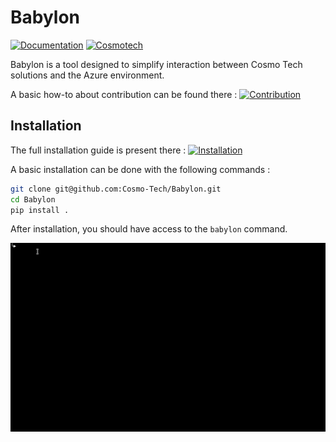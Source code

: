 # Babylon

[![Documentation](https://img.shields.io/badge/Documentation-%23121011.svg?style=for-the-badge&logo=github&logoColor=white)](https://cosmo-tech.github.io/Babylon/)
[![Cosmotech](https://img.shields.io/badge/Cosmotech-ffb039?style=for-the-badge&logoColor=black)](https://cosmotech.com/)

Babylon is a tool designed to simplify interaction between Cosmo Tech solutions and the Azure environment.

A basic how-to about contribution can be found there : [![Contribution](https://img.shields.io/badge/Contribution-%23121011.svg?style=for-the-badge&logoColor=black)](https://cosmo-tech.github.io/Babylon/latest/contribute/)

## Installation

The full installation guide is present there : [![Installation](https://img.shields.io/badge/Installation-%23121011.svg?style=for-the-badge&logoColor=black)](https://cosmo-tech.github.io/Babylon/latest/installation/)

A basic installation can be done with the following commands :

```bash
git clone git@github.com:Cosmo-Tech/Babylon.git
cd Babylon
pip install .
```

After installation, you should have access to the `babylon` command.

![Babylon Example](docs/img/example_babylon.gif)